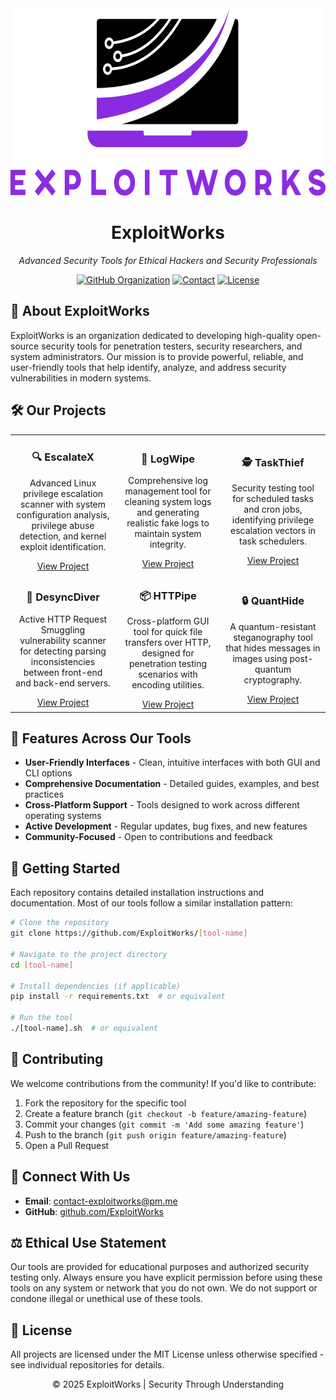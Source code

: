 <!-- EXPLOITWORKS README -->

<div align="center">
  <img src="logo.png" alt="ExploitWorks Logo" width="650" height="300">
  <h1>ExploitWorks</h1>
  <p><i>Advanced Security Tools for Ethical Hackers and Security Professionals</i></p>
  
  [![GitHub Organization](https://img.shields.io/badge/GitHub-Organization-181717?style=flat&logo=github)](https://github.com/ExploitWorks)
  [![Contact](https://img.shields.io/badge/Contact-contact--exploitworks%40pm.me-blueviolet?style=flat&logo=protonmail)](mailto:contact-exploitworks@pm.me)
  [![License](https://img.shields.io/badge/License-MIT-green.svg)](LICENSE)
</div>

## 🔐 About ExploitWorks

ExploitWorks is an organization dedicated to developing high-quality open-source security tools for penetration testers, security researchers, and system administrators. Our mission is to provide powerful, reliable, and user-friendly tools that help identify, analyze, and address security vulnerabilities in modern systems.

## 🛠️ Our Projects

<div align="center">
  <table>
    <tr>
      <td align="center" width="33%">
        <h3>🔍 EscalateX</h3>
        <p>Advanced Linux privilege escalation scanner with system configuration analysis, privilege abuse detection, and kernel exploit identification.</p>
        <a href="placeholder until repo is created">View Project</a>
      </td>
      <td align="center" width="33%">
        <h3>🧹 LogWipe</h3>
        <p>Comprehensive log management tool for cleaning system logs and generating realistic fake logs to maintain system integrity.</p>
        <a href="placeholder until repo is created">View Project</a>
      </td>
      <td align="center" width="33%">
        <h3>🕵️ TaskThief</h3>
        <p>Security testing tool for scheduled tasks and cron jobs, identifying privilege escalation vectors in task schedulers.</p>
        <a href="placeholder until repo is created">View Project</a>
      </td>
    </tr>
    <tr>
      <td align="center" width="33%">
        <h3>🌊 DesyncDiver</h3>
        <p>Active HTTP Request Smuggling vulnerability scanner for detecting parsing inconsistencies between front-end and back-end servers.</p>
        <a href="placeholder until repo is created">View Project</a>
      </td>
      <td align="center" width="33%">
        <h3>📦 HTTPipe</h3>
        <p>Cross-platform GUI tool for quick file transfers over HTTP, designed for penetration testing scenarios with encoding utilities.</p>
        <a href="placeholder until repo is created">View Project</a>
      </td>
      <td align="center" width="33%">
        <h3>🔒 QuantHide</h3>
        <p>A quantum-resistant steganography tool that hides messages in images using post-quantum cryptography.</p>
        <a href="placeholder until repo is created">View Project</a>
      </td>
    </tr>
  </table>
</div>

## 🌟 Features Across Our Tools

- **User-Friendly Interfaces** - Clean, intuitive interfaces with both GUI and CLI options
- **Comprehensive Documentation** - Detailed guides, examples, and best practices
- **Cross-Platform Support** - Tools designed to work across different operating systems
- **Active Development** - Regular updates, bug fixes, and new features
- **Community-Focused** - Open to contributions and feedback

## 🚀 Getting Started

Each repository contains detailed installation instructions and documentation. Most of our tools follow a similar installation pattern:

```bash
# Clone the repository
git clone https://github.com/ExploitWorks/[tool-name]

# Navigate to the project directory
cd [tool-name]

# Install dependencies (if applicable)
pip install -r requirements.txt  # or equivalent

# Run the tool
./[tool-name].sh  # or equivalent
```

## 🤝 Contributing

We welcome contributions from the community! If you'd like to contribute:

1. Fork the repository for the specific tool
2. Create a feature branch (`git checkout -b feature/amazing-feature`)
3. Commit your changes (`git commit -m 'Add some amazing feature'`)
4. Push to the branch (`git push origin feature/amazing-feature`)
5. Open a Pull Request

## 📢 Connect With Us

- **Email**: [contact-exploitworks@pm.me](mailto:contact-exploitworks@pm.me)
- **GitHub**: [github.com/ExploitWorks](https://github.com/ExploitWorks)

## ⚖️ Ethical Use Statement

Our tools are provided for educational purposes and authorized security testing only. Always ensure you have explicit permission before using these tools on any system or network that you do not own. We do not support or condone illegal or unethical use of these tools.

## 📄 License

All projects are licensed under the MIT License unless otherwise specified - see individual repositories for details.

<div align="center">
  <p>© 2025 ExploitWorks | Security Through Understanding</p>
</div> 
